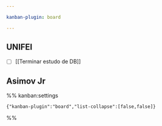 ```yaml
---

kanban-plugin: board

---
```


## UNIFEI

- [ ] [[Terminar estudo de DB]]


## Asimov Jr





%% kanban:settings
```
{"kanban-plugin":"board","list-collapse":[false,false]}
```
%%
